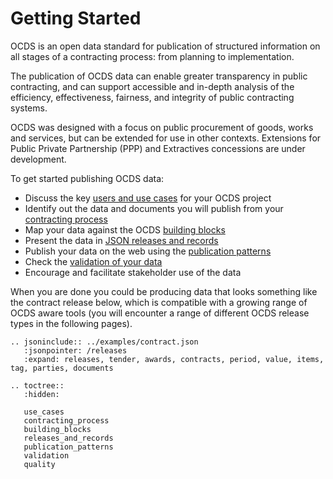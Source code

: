 # Getting Started

OCDS is an open data standard for publication of structured information on all stages of a contracting process: from planning to implementation.

The publication of OCDS data can enable greater transparency in public contracting, and can support accessible and in-depth analysis of the efficiency, effectiveness, fairness, and integrity of public contracting systems. 

OCDS was designed with a focus on public procurement of goods, works and services, but can be extended for use in other contexts. Extensions for Public Private Partnership (PPP) and Extractives concessions are under development.

To get started publishing OCDS data:

* Discuss the key [users and use cases](use_cases) for your OCDS project
* Identify out the data and documents you will publish from your [contracting process](contracting_process)
* Map your data against the OCDS [building blocks](building_blocks)
* Present the data in [JSON releases and records](releases_and_records)
* Publish your data on the web using the [publication patterns](publication_patterns)
* Check the [validation of your data](validation)
* Encourage and facilitate stakeholder use of the data

When you are done you could be producing data that looks something like the contract release below, which is compatible with a growing range of OCDS aware tools (you will encounter a range of different OCDS release types in the following pages).

```{eval-rst}
.. jsoninclude:: ../examples/contract.json
   :jsonpointer: /releases
   :expand: releases, tender, awards, contracts, period, value, items, tag, parties, documents

```

```{eval-rst}
.. toctree::
   :hidden:

   use_cases
   contracting_process
   building_blocks
   releases_and_records
   publication_patterns
   validation
   quality
```

